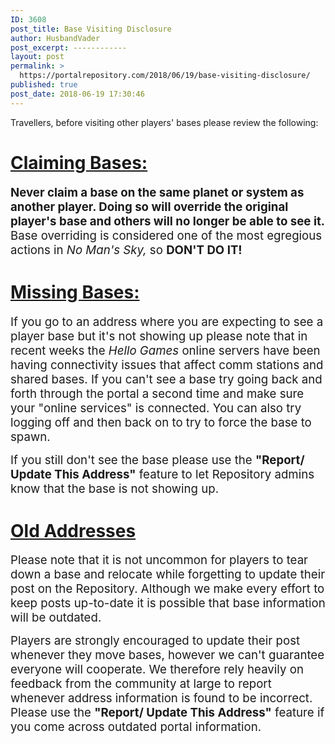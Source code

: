 ```yaml
---
ID: 3608
post_title: Base Visiting Disclosure
author: HusbandVader
post_excerpt: ------------
layout: post
permalink: >
  https://portalrepository.com/2018/06/19/base-visiting-disclosure/
published: true
post_date: 2018-06-19 17:30:46
---
```

Travellers, before visiting other players' bases please review the following:
<h1><span style="text-decoration: underline;">Claiming Bases:</span></h1>
<span style="font-size: 14pt;"><strong>Never claim a base on the same planet or system as another player. Doing so will override the original player's base and others will no longer be able to see it.</strong> Base overriding is considered one of the most egregious actions in <em>No Man's Sky,</em> so <strong>DON'T DO IT!</strong></span>
<h1><span style="text-decoration: underline;">Missing Bases:</span></h1>
<span style="font-size: 14pt;">If you go to an address where you are expecting to see a player base but it's not showing up please note that in recent weeks the <em>Hello Games</em> online servers have been having connectivity issues that affect comm stations and shared bases. If you can't see a base try going back and forth through the portal a second time and make sure your "online services" is connected. You can also try logging off and then back on to try to force the base to spawn.</span>

<span style="font-size: 14pt;"> If you still don't see the base please use the <strong>"Report/ Update This Address"</strong> feature to let Repository admins know that the base is not showing up.</span>
<h1><span style="text-decoration: underline;">Old Addresses</span></h1>
<span style="font-size: 14pt;">Please note that it is not uncommon for players to tear down a base and relocate while forgetting to update their post on the Repository. Although we make every effort to keep posts up-to-date it is possible that base information will be outdated. </span>

<span style="font-size: 14pt;">Players are strongly encouraged to update their post whenever they move bases, however we can't guarantee everyone will cooperate. We therefore rely heavily on feedback from the community at large to report whenever address information is found to be incorrect. Please use the <strong>"Report/ Update This Address"</strong> feature if you come across outdated portal information. </span>